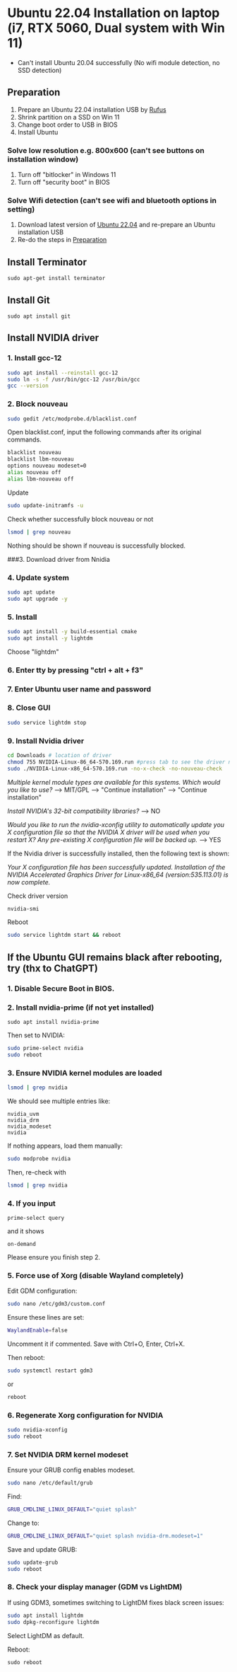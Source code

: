 # Ubuntu 22.04 Installation on laptop (i7, RTX 5060, Dual system with Win 11)
* Can't install Ubuntu 20.04 successfully (No wifi module detection, no SSD detection)
  
## Preparation
1. Prepare an Ubuntu 22.04 installation USB by [Rufus](https://rufus.ie/downloads/)
2. Shrink partition on a SSD on Win 11
3. Change boot order to USB in BIOS
4. Install Ubuntu
   
### Solve low resolution e.g. 800x600 (can't see buttons on installation window)
1. Turn off "bitlocker" in Windows 11
2. Turn off "security boot" in BIOS

### Solve Wifi detection (can't see wifi and bluetooth options in setting)
1. Download latest version of [Ubuntu 22.04](https://releases.ubuntu.com/jammy/) and re-prepare an Ubuntu installation USB
2. Re-do the steps in [Preparation](#preparation)

## Install Terminator
```
sudo apt-get install terminator
```

## Install Git
```
sudo apt install git
```

## Install NVIDIA driver
### 1. Install gcc-12
```bash
sudo apt install --reinstall gcc-12
sudo ln -s -f /usr/bin/gcc-12 /usr/bin/gcc
gcc --version
```

### 2. Block nouveau
```bash
sudo gedit /etc/modprobe.d/blacklist.conf
```

Open blacklist.conf, input the following commands after its original commands.
```bash
blacklist nouveau
blacklist lbm-nouveau
options nouveau modeset=0
alias nouveau off
alias lbm-nouveau off
```

Update 
```bash
sudo update-initramfs -u
```

Check whether successfully block nouveau or not
```bash
lsmod | grep nouveau
```
Nothing should be shown if nouveau is successfully blocked.

###3. Download driver from Nnidia

### 4. Update system
```bash
sudo apt update
sudo apt upgrade -y
```

### 5. Install
```bash
sudo apt install -y build-essential cmake
sudo apt install -y lightdm
```
Choose "lightdm"

### 6. Enter tty by pressing "ctrl + alt + f3"
   
### 7. Enter Ubuntu user name and password
   
### 8. Close GUI
```bash
sudo service lightdm stop
```

### 9. Install Nvidia driver
```bash
cd Downloads # location of driver
chmod 755 NVIDIA-Linux-86_64-570.169.run #press tab to see the driver name
sudo ./NVIDIA-Linux-x86_64-570.169.run -no-x-check -no-nouveau-check
```
*Multiple kernel module types are available for this systems. Which would you like to use?* --> MIT/GPL --> "Continue installation" --> "Continue installation"

*Install NVIDIA's 32-bit compatibility libraries?* --> NO

*Would you like to run the nvidia-xconfig utility to automatically update you X configuration file so that the NVIDIA X driver will be used when you restart X? Any pre-existing X configuration file will be backed up.* --> YES

If the Nvidia driver is successfully installed, then the following text is shown:

*Your X configuration file has been successfully updated. Installation of the NVIDIA Accelerated Graphics Driver for Linux-x86_64 (version:535.113.01) is now complete.*

Check driver version
```bash
nvidia-smi
```

Reboot
```bash
sudo service lightdm start && reboot
```

## If the Ubuntu GUI remains black after rebooting, try (thx to ChatGPT)
### 1. Disable Secure Boot in BIOS.

### 2. Install nvidia-prime (if not yet installed)
```
sudo apt install nvidia-prime
```
Then set to NVIDIA:
```bash
sudo prime-select nvidia
sudo reboot
```

### 3. Ensure NVIDIA kernel modules are loaded
```bash
lsmod | grep nvidia
```
We should see multiple entries like:
```
nvidia_uvm
nvidia_drm
nvidia_modeset
nvidia
```
If nothing appears, load them manually:
```bash
sudo modprobe nvidia
```
Then, re-check with 
```bash
lsmod | grep nvidia
```

### 4. If you input
```
prime-select query
```
and it shows
```
on-demand
```
Please ensure you finish step 2.

### 5. Force use of Xorg (disable Wayland completely)
   
Edit GDM configuration:
```bash
sudo nano /etc/gdm3/custom.conf
```
Ensure these lines are set:
```bash
WaylandEnable=false
```
Uncomment it if commented. Save with Ctrl+O, Enter, Ctrl+X.

Then reboot:
```bash
sudo systemctl restart gdm3
```
or
```bash
reboot
```

### 6. Regenerate Xorg configuration for NVIDIA
```bash
sudo nvidia-xconfig
sudo reboot
```

### 7. Set NVIDIA DRM kernel modeset
Ensure your GRUB config enables modeset.
```bash
sudo nano /etc/default/grub
```
Find:
```bash
GRUB_CMDLINE_LINUX_DEFAULT="quiet splash"
```
Change to:
```bash
GRUB_CMDLINE_LINUX_DEFAULT="quiet splash nvidia-drm.modeset=1"
```
Save and update GRUB:
```bash
sudo update-grub
sudo reboot
```

### 8. Check your display manager (GDM vs LightDM)
   
If using GDM3, sometimes switching to LightDM fixes black screen issues:
```bash
sudo apt install lightdm
sudo dpkg-reconfigure lightdm
```
Select LightDM as default. 

Reboot:
```
sudo reboot
```



